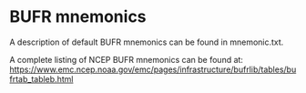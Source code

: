 # BUFR mnemonics
A description of default BUFR mnemonics can be found in  mnemonic.txt.

A complete listing of NCEP BUFR mnemonics can be found at:
https://www.emc.ncep.noaa.gov/emc/pages/infrastructure/bufrlib/tables/bufrtab_tableb.html
